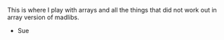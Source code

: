 This is where I play with arrays and all the things
that did not work out in array version of madlibs.
- Sue
